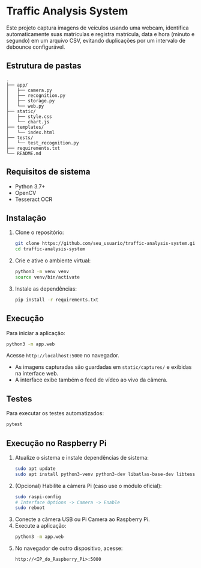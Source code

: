 # Traffic Analysis System

Este projeto captura imagens de veículos usando uma webcam, identifica automaticamente suas matrículas e registra matrícula, data e hora (minuto e segundo) em um arquivo CSV, evitando duplicações por um intervalo de debounce configurável.

## Estrutura de pastas

```
.
├── app/
│   ├── camera.py
│   ├── recognition.py
│   ├── storage.py
│   └── web.py
├── static/
│   ├── style.css
│   └── chart.js
├── templates/
│   └── index.html
├── tests/
│   └── test_recognition.py
├── requirements.txt
└── README.md
```

## Requisitos de sistema

- Python 3.7+
- OpenCV
- Tesseract OCR

## Instalação

1. Clone o repositório:
   ```bash
   git clone https://github.com/seu_usuario/traffic-analysis-system.git
   cd traffic-analysis-system
   ```
2. Crie e ative o ambiente virtual:
   ```bash
   python3 -m venv venv
   source venv/bin/activate
   ```
3. Instale as dependências:
   ```bash
   pip install -r requirements.txt
   ```

## Execução

Para iniciar a aplicação:
```bash
python3 -m app.web
```

Acesse `http://localhost:5000` no navegador.

- As imagens capturadas são guardadas em `static/captures/` e exibidas na interface web.
- A interface exibe também o feed de vídeo ao vivo da câmera.

## Testes

Para executar os testes automatizados:
```bash
pytest
```

## Execução no Raspberry Pi

1. Atualize o sistema e instale dependências de sistema:
   ```bash
   sudo apt update
   sudo apt install python3-venv python3-dev libatlas-base-dev libtesseract-dev tesseract-ocr
   ```
2. (Opcional) Habilite a câmera Pi (caso use o módulo oficial):
   ```bash
   sudo raspi-config
   # Interface Options -> Camera -> Enable
   sudo reboot
   ```
3. Conecte a câmera USB ou Pi Camera ao Raspberry Pi.
4. Execute a aplicação:
   ```bash
   python3 -m app.web
   ```
5. No navegador de outro dispositivo, acesse:
   ```
   http://<IP_do_Raspberry_Pi>:5000
   ```
